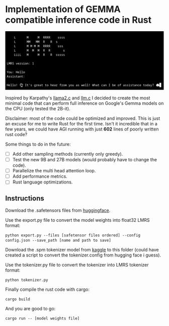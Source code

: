 # Implementation of GEMMA compatible inference code in Rust

![Gemma greeting the user](repo_cover.png)

Inspired by Karpathy's [llama2.c](https://github.com/karpathy/llama2.c) and [llm.c](https://github.com/karpathy/llm.c) I decided to create the most minimal code that can perform full inference on Google's Gemma models on the CPU (only tested the 2B-it).

Disclaimer: most of the code could be optimized and improved. This is just an excuse for me to write Rust for the first time. Isn't it incredible that in a few years, we could have AGI running with just **602** lines of poorly written rust code?

Some things to do in the future:

- [ ] Add other sampling methods (currently only greedy).
- [ ] Test the new 9B and 27B models (would probably have to change the code).
- [ ] Parallelize the multi head attention loop.
- [ ] Add performance metrics.
- [ ] Rust language optimizations.

## Instructions

Download the .safetensors files from [huggingface](https://huggingface.co/google/gemma-2b-it).

Use the export.py file to convert the model weights into float32 LMRS format:

```properties
python export.py --files [safetensor files ordered] --config config.json --save_path [name and path to save]
```

Download the .spm tokenizer model from [kaggle](https://www.kaggle.com/models/google/gemma) to this folder (could have created a script to convert the tokenizer.config from hugging face i guess).

Use the tokenizer.py file to convert the tokenizer into LMRS tokenizer format:

```properties
python tokenizer.py
```

Finally compile the rust code with cargo:

```properties
cargo build
```

And you are good to go:

```properties
cargo run -- [model weights file]
```





